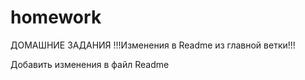 # homework
ДОМАШНИЕ ЗАДАНИЯ
!!!Изменения в Readme из главной ветки!!!

Добавить изменения в файл Readme
